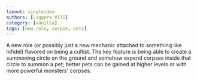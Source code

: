 ```yaml
---
layout: singleidea
authors: [Loggers_VIII]
category: [vanilla]
tags: [new role, corpse, pets]
---
```

A new role (or possibly just a new mechanic attached to something like Infidel)
flavored on being a cultist. The key feature is being able to create a summoning
circle on the ground and somehow expend corpses inside that circle to summon a
pet; better pets can be gained at higher levels or with more powerful monsters'
corpses.
